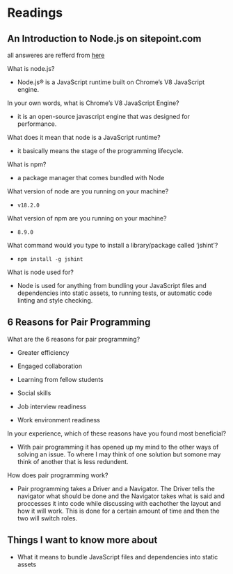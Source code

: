 # Readings

## An Introduction to Node.js on sitepoint.com

all answeres are refferd from [here](https://www.sitepoint.com/an-introduction-to-node-js/)

What is node.js?

- Node.js® is a JavaScript runtime built on Chrome’s V8 JavaScript engine.

In your own words, what is Chrome’s V8 JavaScript Engine?

- it is an open-source javascript engine that was designed for performance.

What does it mean that node is a JavaScript runtime?

- it basically means the stage of the programming lifecycle.

What is npm?

- a package manager that comes bundled with Node

What version of node are you running on your machine?

- ```v18.2.0```

What version of npm are you running on your machine?

- ```8.9.0```

What command would you type to install a library/package called ‘jshint’?

- ``` npm install -g jshint ```

What is node used for?

- Node is used for anything from bundling your JavaScript files and dependencies into static assets, to running tests, or automatic code linting and style checking.

## 6 Reasons for Pair Programming

What are the 6 reasons for pair programming?

- Greater efficiency

- Engaged collaboration

- Learning from fellow students

- Social skills

- Job interview readiness

- Work environment readiness

In your experience, which of these reasons have you found most beneficial?

- With pair programming it has opened up my mind to the other ways of solving an issue. To where I may think of one solution but somone may think of another that is less redundent.

How does pair programming work?

- Pair programming takes a Driver and a Navigator. The Driver tells the navigator what should be done and the Navigator takes what is said and proccesses it into code while discussing with eachother the layout and how it will work. This is done for a certain amount of time and then the two will switch roles.

## Things I want to know more about

- What it means to bundle JavaScript files and dependencies into static assets 
